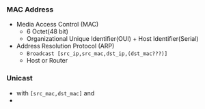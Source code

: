 
### MAC Address
* Media Access Control (MAC)
	* 6 Octet(48 bit)
	* Organizational Unique Identifier(OUI) + Host Identifier(Serial)
* Address Resolution Protocol (ARP)
	* `Broadcast [src_ip,src_mac,dst_ip,(dst_mac???)]`
	* Host or Router
### Unicast
* with `[src_mac,dst_mac]` and 
* 